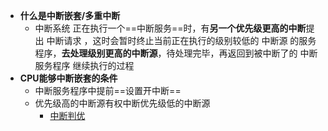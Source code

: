- **什么是中断嵌套/多重中断**
	- 中断系统 正在执行一个==中断服务==时，有**另一个优先级更高的中断**提出 中断请求 ，这时会暂时终止当前正在执行的级别较低的 中断源 的服务程序，**去处理级别更高的中断源**，待处理完毕，再返回到被中断了的 中断服务程序 继续执行的过程
- **CPU能够中断嵌套的条件**
	- 中断服务程序中提前==设置开中断==
	- 优先级高的中断源有权中断优先级低的中断源
		- [中断判优](中断判优.md)